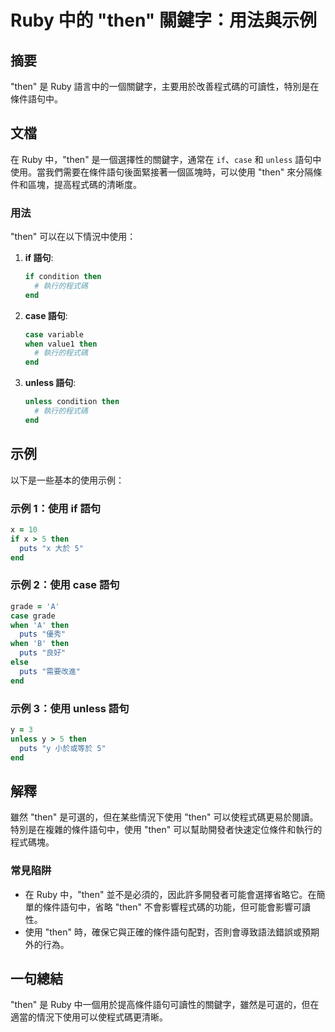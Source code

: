 <!--
Meta Description: # Ruby 中的 "then" 關鍵字：用法與示例 ## 摘要 "then" 是 Ruby 語言中的一個關鍵字，主要用於改善程式碼的可讀性，特別是在條件語句中。 ## 文檔 在 Ruby 中，"then" 是一個選擇性的關鍵字，通常在 `if`、`case` 和 `unless` 語句中使用。當我...
Meta Keywords: then, ruby, end, case, unless
-->

# Ruby 中的 "then" 關鍵字：用法與示例

## 摘要
"then" 是 Ruby 語言中的一個關鍵字，主要用於改善程式碼的可讀性，特別是在條件語句中。

## 文檔
在 Ruby 中，"then" 是一個選擇性的關鍵字，通常在 `if`、`case` 和 `unless` 語句中使用。當我們需要在條件語句後面緊接著一個區塊時，可以使用 "then" 來分隔條件和區塊，提高程式碼的清晰度。

### 用法
"then" 可以在以下情況中使用：

1. **if 語句**:
   ```ruby
   if condition then
     # 執行的程式碼
   end
   ```

2. **case 語句**:
   ```ruby
   case variable
   when value1 then
     # 執行的程式碼
   end
   ```

3. **unless 語句**:
   ```ruby
   unless condition then
     # 執行的程式碼
   end
   ```

## 示例
以下是一些基本的使用示例：

### 示例 1：使用 if 語句
```ruby
x = 10
if x > 5 then
  puts "x 大於 5"
end
```

### 示例 2：使用 case 語句
```ruby
grade = 'A'
case grade
when 'A' then
  puts "優秀"
when 'B' then
  puts "良好"
else
  puts "需要改進"
end
```

### 示例 3：使用 unless 語句
```ruby
y = 3
unless y > 5 then
  puts "y 小於或等於 5"
end
```

## 解釋
雖然 "then" 是可選的，但在某些情況下使用 "then" 可以使程式碼更易於閱讀。特別是在複雜的條件語句中，使用 "then" 可以幫助開發者快速定位條件和執行的程式碼塊。

### 常見陷阱
- 在 Ruby 中，"then" 並不是必須的，因此許多開發者可能會選擇省略它。在簡單的條件語句中，省略 "then" 不會影響程式碼的功能，但可能會影響可讀性。
- 使用 "then" 時，確保它與正確的條件語句配對，否則會導致語法錯誤或預期外的行為。

## 一句總結
"then" 是 Ruby 中一個用於提高條件語句可讀性的關鍵字，雖然是可選的，但在適當的情況下使用可以使程式碼更清晰。
